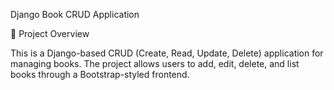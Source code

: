 Django Book CRUD Application

📌 Project Overview

This is a Django-based CRUD (Create, Read, Update, Delete) application for managing books. The project allows users to add, edit, delete, and list books through a Bootstrap-styled frontend.
